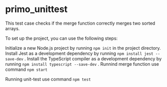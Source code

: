 # primo_unittest

This test case checks if the merge function correctly merges two sorted arrays.

To set up the project, you can use the following steps:

Initialize a new Node.js project by running ```npm init``` in the project directory.
Install Jest as a development dependency by running ```npm install jest --save-dev``` .
Install the TypeScript compiler as a development dependency by running ```npm install typescript --save-dev``` .
Runnind merge function use command ```npm start```

Running unit-test use command ```npm test```